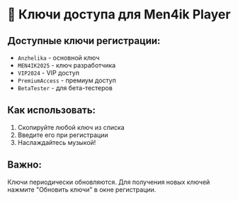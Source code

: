 # 🔑 Ключи доступа для Men4ik Player

## Доступные ключи регистрации:

- `Anzhelika` - основной ключ
- `MEN4IK2025` - ключ разработчика  
- `VIP2024` - VIP доступ
- `PremiumAccess` - премиум доступ
- `BetaTester` - для бета-тестеров

## Как использовать:
1. Скопируйте любой ключ из списка
2. Введите его при регистрации
3. Наслаждайтесь музыкой!

## Важно:
Ключи периодически обновляются. Для получения новых ключей нажмите "Обновить ключи" в окне регистрации.
